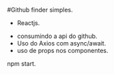 #Github finder simples.

- Reactjs.

* consumindo a api do github.
* Uso do Axios com async/await.
* uso de props nos componentes.

npm start.
